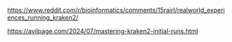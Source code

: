 

https://www.reddit.com/r/bioinformatics/comments/15rairl/realworld_experiences_running_kraken2/


https://avilpage.com/2024/07/mastering-kraken2-initial-runs.html